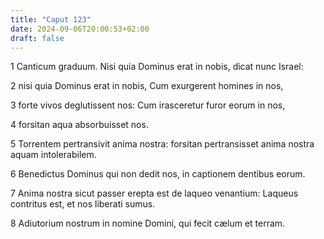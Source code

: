 ```yaml
---
title: "Caput 123"
date: 2024-09-06T20:00:53+02:00
draft: false
---
```



1 Canticum graduum. Nisi quia Dominus erat in nobis, dicat nunc Israel:

2 nisi quia Dominus erat in nobis, Cum exurgerent homines in nos,

3 forte vivos deglutissent nos: Cum irasceretur furor eorum in nos,

4 forsitan aqua absorbuisset nos.

5 Torrentem pertransivit anima nostra: forsitan pertransisset anima nostra aquam intolerabilem.

6 Benedictus Dominus qui non dedit nos, in captionem dentibus eorum.

7 Anima nostra sicut passer erepta est de laqueo venantium: Laqueus contritus est, et nos liberati sumus.

8 Adiutorium nostrum in nomine Domini, qui fecit cælum et terram.

